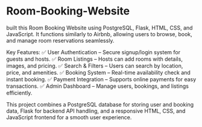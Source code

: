 # Room-Booking-Website
 built this Room Booking Website using PostgreSQL, Flask, HTML, CSS, and JavaScript. It functions similarly to Airbnb, allowing users to browse, book, and manage room reservations seamlessly.

Key Features:
✅ User Authentication – Secure signup/login system for guests and hosts.
✅ Room Listings – Hosts can add rooms with details, images, and pricing.
✅ Search & Filters – Users can search by location, price, and amenities.
✅ Booking System – Real-time availability check and instant booking.
✅ Payment Integration – Supports online payments for easy transactions.
✅ Admin Dashboard – Manage users, bookings, and listings efficiently.

This project combines a PostgreSQL database for storing user and booking data, Flask for backend API handling, and a responsive HTML, CSS, and JavaScript frontend for a smooth user experience.
